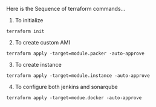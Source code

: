 Here is the Sequence of terraform commands...

1. To initialize
```
terraform init
```

2. To create custom AMI
```
terraform apply -target=module.packer -auto-approve
```

3. To create instance
```
terraform apply -target=module.instance -auto-approve
```

4. To configure both jenkins and sonarqube
```
terraform apply -target=modue.docker -auto-approve
```
